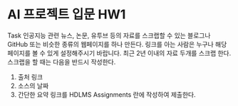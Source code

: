 # AI 프로젝트 입문 HW1


Task
인공지능 관련 뉴스, 논문, 유투브 등의 자료를 스크랩할 수 있는 블로그나 GitHub 또는 비슷한 종류의 웹페이지를 하나 만든다.
링크를 아는 사람은 누구나 해당 페이지를 볼 수 있게 설정해주시기 바랍니다.
최근 2년 이내의 자료 두개를 스크랩 한다.
스크랩을 할 때는 다음을 반드시 작성한다.
1. 출처 링크
2. 소스의 날짜
3. 간단한 요약
링크를 HDLMS Assignments 란에 작성하여 제출한다.
